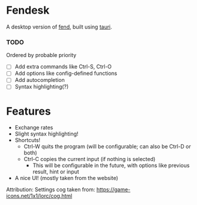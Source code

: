 # Fendesk
A desktop version of [fend](https://printfn.github.io/fend/), built using [tauri](https://tauri.app).

### TODO
Ordered by probable priority
- [ ] Add extra commands like Ctrl-S, Ctrl-O
- [ ] Add options like config-defined functions
- [ ] Add autocompletion
- [ ] Syntax highlighting(?)

# Features
- Exchange rates
- Slight syntax highlighting!
- Shortcuts!
  - Ctrl-W quits the program (will be configurable; can also be Ctrl-D or both)
  - Ctrl-C copies the current input (if nothing is selected)
    - This will be configurable in the future, with options like previous result, hint or input
- A nice UI! (mostly taken from the website)

Attribution: Settings cog taken from: https://game-icons.net/1x1/lorc/cog.html